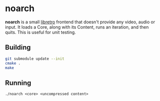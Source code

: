 # noarch

**noarch** is a small [libretro](https://www.libretro.com/) frontend that doesn't provide any video, audio or input. It loads a Core, along with its Content, runs an iteration, and then quits. This is useful for unit testing.

## Building

``` bash
git submodule update --init
cmake .
make
```

## Running

```
./noarch <core> <uncompressed content>
```
